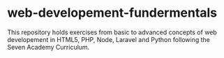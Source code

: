 # web-developement-fundermentals
This repository holds exercises from basic to advanced concepts of web developement in HTML5, PHP, Node, Laravel and Python following the Seven Academy Curriculum.

